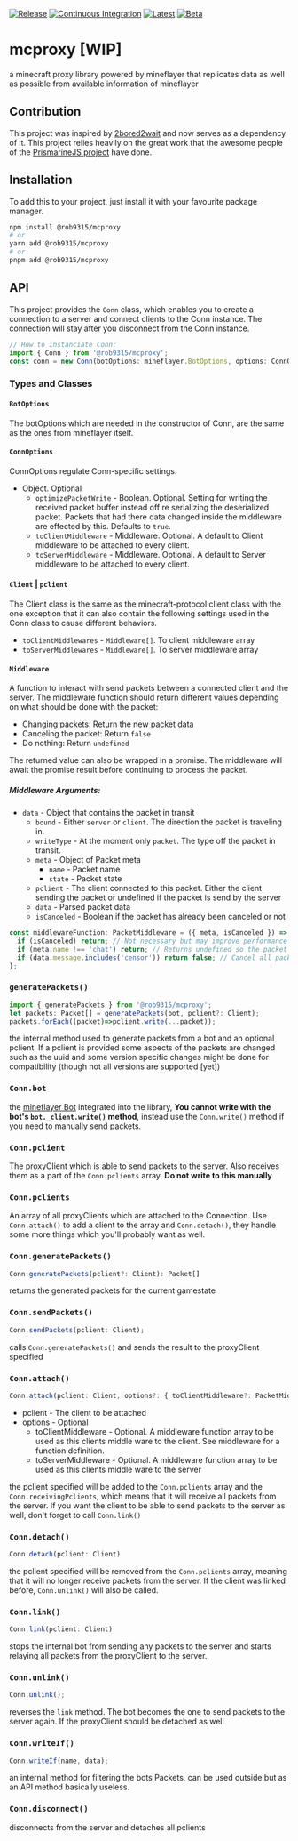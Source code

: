 [![Release][release-shield]][release-link] [![Continuous Integration][ci-shield]][ci-link] [![Latest][semver-shield]][semver-link] [![Beta][beta-shield]][beta-link]

# mcproxy [WIP]

a minecraft proxy library powered by mineflayer that replicates data as well as possible from available information of mineflayer

## Contribution

This project was inspired by [2bored2wait](https://github.com/themoonisacheese/2bored2wait) and now serves as a dependency of it. This project relies heavily on the great work that the awesome people of the [PrismarineJS project](https://prismarine.js.org/) have done.

## Installation

To add this to your project, just install it with your favourite package manager.

```sh
npm install @rob9315/mcproxy
# or
yarn add @rob9315/mcproxy
# or
pnpm add @rob9315/mcproxy
```

## API

This project provides the `Conn` class, which enables you to create a connection to a server and connect clients to the Conn instance. The connection will stay after you disconnect from the Conn instance.

```ts
// How to instanciate Conn:
import { Conn } from '@rob9315/mcproxy';
const conn = new Conn(botOptions: mineflayer.BotOptions, options: ConnOptions);
```

### Types and Classes

#### `BotOptions`

The botOptions which are needed in the constructor of Conn, are the same as the ones from mineflayer itself.

#### `ConnOptions`

ConnOptions regulate Conn-specific settings.

- Object. Optional
  - `optimizePacketWrite` - Boolean. Optional. Setting for writing the received packet buffer instead off re serializing the deserialized packet. Packets that had there data changed inside the middleware are effected by this. Defaults to `true`.
  - `toClientMiddleware` - Middleware. Optional. A default to Client middleware to be attached to every client.
  - `toServerMiddleware` - Middleware. Optional. A default to Server middleware to be attached to every client.

#### `Client` | `pclient`

The Client class is the same as the minecraft-protocol client class with the one exception that it can also contain the following settings used in the Conn class to cause different behaviors.

- `toClientMiddlewares` - `Middleware[]`. To client middleware array
- `toServerMiddlewares` - `Middleware[]`. To server middleware array

#### `Middleware`

A function to interact with send packets between a connected client and the server. The middleware function should return different values depending on what should be done with the packet:

- Changing packets: Return the new packet data
- Canceling the packet: Return `false`
- Do nothing: Return `undefined`

The returned value can also be wrapped in a promise. The middleware will await the promise result before continuing to process the packet.

##### Middleware Arguments:

- `data` - Object that contains the packet in transit
  - `bound` - Either `server` or `client`. The direction the packet is traveling in.
  - `writeType` - At the moment only `packet`. The type off the packet in transit.
  - `meta` - Object of Packet meta
    - `name` - Packet name
    - `state` - Packet state
  - `pclient` - The client connected to this packet. Either the client sending the packet or undefined if the packet is send by the server
  - `data` - Parsed packet data
  - `isCanceled` - Boolean if the packet has already been canceled or not

```ts
const middlewareFunction: PacketMiddleware = ({ meta, isCanceled }) => {
  if (isCanceled) return; // Not necessary but may improve performance when using multiple middleware's after each other
  if (meta.name !== 'chat') return; // Returns undefined so the packet is not affected
  if (data.message.includes('censor')) return false; // Cancel all packets that have the word censor in the chat message string
};
```

### `generatePackets()`

```ts
import { generatePackets } from '@rob9315/mcproxy';
let packets: Packet[] = generatePackets(bot, pclient?: Client);
packets.forEach((packet)=>pclient.write(...packet));
```

the internal method used to generate packets from a bot and an optional pclient. If a pclient is provided some aspects of the packets are changed such as the uuid and some version specific changes might be done for compatibility (though not all versions are supported \[yet])

### `Conn.bot`

the [mineflayer Bot](https://github.com/PrismarineJS/mineflayer/blob/master/docs/api.md#bot) integrated into the library, **You cannot write with the bot's `bot._client.write()` method**, instead use the `Conn.write()` method if you need to manually send packets.

### `Conn.pclient`

The proxyClient which is able to send packets to the server. Also receives them as a part of the `Conn.pclients` array. **Do not write to this manually**

### `Conn.pclients`

An array of all proxyClients which are attached to the Connection. Use `Conn.attach()` to add a client to the array and `Conn.detach()`, they handle some more things which you'll probably want as well.

### `Conn.generatePackets()`

```ts
Conn.generatePackets(pclient?: Client): Packet[]
```

returns the generated packets for the current gamestate

### `Conn.sendPackets()`

```ts
Conn.sendPackets(pclient: Client);
```

calls `Conn.generatePackets()` and sends the result to the proxyClient specified

### `Conn.attach()`

```ts
Conn.attach(pclient: Client, options?: { toClientMiddleware?: PacketMiddleware[], toServerMiddleware?: PacketMiddleware[] })
```

- pclient - The client to be attached
- options - Optional
  - toClientMiddleware - Optional. A middleware function array to be used as this clients middle ware to the client. See middleware for a function definition.
  - toServerMiddleware - Optional. A middleware function array to be used as this clients middle ware to the server

the pclient specified will be added to the `Conn.pclients` array and the `Conn.receivingPclients`, which means that it will receive all packets from the server. If you want the client to be able to send packets to the server as well, don't forget to call `Conn.link()`

### `Conn.detach()`

```ts
Conn.detach(pclient: Client)
```

the pclient specified will be removed from the `Conn.pclients` array, meaning that it will no longer receive packets from the server. If the client was linked before, `Conn.unlink()` will also be called.

### `Conn.link()`

```ts
Conn.link(pclient: Client)
```

stops the internal bot from sending any packets to the server and starts relaying all packets from the proxyClient to the server.

### `Conn.unlink()`

```ts
Conn.unlink();
```

reverses the `link` method. The bot becomes the one to send packets to the server again.
If the proxyClient should be detached as well

### `Conn.writeIf()`

```ts
Conn.writeIf(name, data);
```

an internal method for filtering the bots Packets, can be used outside but as an API method basically useless.

### `Conn.disconnect()`

disconnects from the server and detaches all pclients

<!-- markdown links -->

[release-shield]: https://img.shields.io/github/workflow/status/rob9315/mcproxy/Release?label=Release&style=for-the-badge
[release-link]: https://github.com/rob9315/mcproxy/actions/workflows/release.yml
[ci-shield]: https://img.shields.io/github/workflow/status/rob9315/mcproxy/Continuous%20Integration?label=master&style=for-the-badge
[ci-link]: https://github.com/rob9315/mcproxy/actions/workflows/ci.yml
[npm-shield]: https://img.shields.io/github/package-json/v/rob9315/mcproxy?label=npm&style=for-the-badge
[npm-link]: https://www.npmjs.com/package/@rob9315/mcproxy
[beta-shield]: https://img.shields.io/github/v/tag/rob9315/mcproxy?include_prereleases&label=beta&sort=semver&style=for-the-badge
[beta-link]: https://www.npmjs.com/package/@rob9315/mcproxy/v/beta
[semver-shield]: https://img.shields.io/github/v/tag/rob9315/mcproxy?include_releases&label=latest&sort=semver&style=for-the-badge
[semver-link]: https://www.npmjs.com/package/@rob9315/mcproxy
